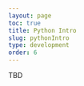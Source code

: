 ```yaml
---
layout: page
toc: true
title: Python Intro
slug: pythonIntro
type: development
order: 6
---
```


TBD